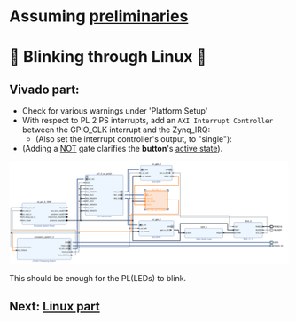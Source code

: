 # Assuming [preliminaries](../preliminary/README.md)

# 🌷 Blinking through Linux 🌌

## Vivado part:

* Check for various warnings under 'Platform Setup'
* With respect to PL 2 PS interrupts, add an `AXI Interrupt Controller` between the GPIO_CLK interrupt and the Zynq_IRQ:
    * (Also set the interrupt controller's output, to "single"):
* (Adding a [NOT](https://en.wikipedia.org/wiki/NOT_gate) gate clarifies the **button**'s [active state](https://en.wikipedia.org/wiki/Logic_level#Active_state)).

![](images/block.diagram.svg "block diagram")

This should be enough for the PL(LEDs) to blink.

## Next: [Linux part](Code.md)